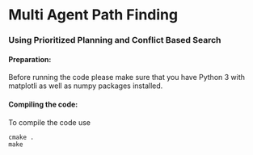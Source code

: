 # Multi Agent Path Finding
### Using Prioritized Planning and Conflict Based Search


#### Preparation:
Before running the code please make sure that you have Python 3 with matplotli as well as numpy packages installed.

#### Compiling the code:
To compile the code use
```linux
cmake .
make
```
